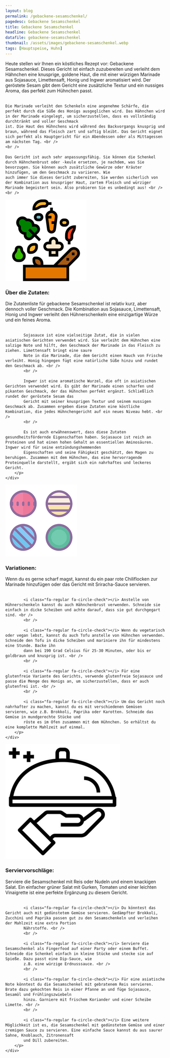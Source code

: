```yaml
---
layout: blog
permalink: /gebackene-sesamschenkel/
pagedesc: Gebackene Sesamschenkel
title: Gebackene Sesamschenkel
headline: Gebackene Sesamschenkel
datafile: gebackene-sesamschenkel
thumbnail: /assets/images/gebackene-sesamschenkel.webp
tags: [Hauptspeise, Huhn]
---
```

<!-- Einleitungstext -->
<p>
    Heute stellen wir Ihnen ein köstliches Rezept vor: Gebackene Sesamschenkel. Dieses Gericht ist einfach zuzubereiten und verleiht dem Hähnchen eine knusprige, goldene Haut, die mit einer würzigen Marinade aus Sojasauce, Limettensaft,
    Honig und Ingwer aromatisiert wird. Der geröstete Sesam gibt dem Gericht eine zusätzliche Textur und ein nussiges Aroma, das perfekt zum Hühnchen passt. <br />
    <br />

    Die Marinade verleiht den Schenkeln eine angenehme Schärfe, die perfekt durch die Süße des Honigs ausgeglichen wird. Das Hähnchen wird in der Marinade eingelegt, um sicherzustellen, dass es vollständig durchtränkt und voller Geschmack
    ist. Die Haut des Hühnchens wird während des Backvorgangs knusprig und braun, während das Fleisch zart und saftig bleibt. Das Gericht eignet sich perfekt als Hauptgericht für ein Abendessen oder als Mittagessen am nächsten Tag. <br />
    <br />

    Das Gericht ist auch sehr anpassungsfähig. Sie können die Schenkel durch Hähnchenbrust oder -keule ersetzen, je nachdem, was Sie bevorzugen. Sie können auch zusätzliche Gewürze oder Kräuter hinzufügen, um den Geschmack zu variieren. Wie
    auch immer Sie dieses Gericht zubereiten, Sie werden sicherlich von der Kombination aus knuspriger Haut, zartem Fleisch und würziger Marinade begeistert sein. Also probieren Sie es unbedingt aus! <br />
    <br />
</p>

<!-- Zutaten> -->
<div class="row" style="margin-bottom: 20px;">
    <div class="col-12 col-lg-4">
        <img src="/assets/images/zutaten.png" alt="Zutaten" />
    </div>
    <div class="col-12 col-lg">
        <h3>Über die Zutaten:</h3>
        <p>
            Die Zutatenliste für gebackene Sesamschenkel ist relativ kurz, aber dennoch voller Geschmack. Die Kombination aus Sojasauce, Limettensaft, Honig und Ingwer verleiht den Hühnerschenkeln eine einzigartige Würze und ein feines
            Aroma. <br />
            <br />

            Sojasauce ist eine vielseitige Zutat, die in vielen asiatischen Gerichten verwendet wird. Sie verleiht dem Hühnchen eine salzige Note und hilft, den Geschmack der Marinade in das Fleisch zu ziehen. Limettensaft bringt eine saure
            Note in die Marinade, die dem Gericht einen Hauch von Frische verleiht. Honig hingegen fügt eine natürliche Süße hinzu und rundet den Geschmack ab. <br />
            <br />

            Ingwer ist eine aromatische Wurzel, die oft in asiatischen Gerichten verwendet wird. Es gibt der Marinade einen scharfen und pikanten Geschmack, der das Hühnchen perfekt ergänzt. Schließlich rundet der geröstete Sesam das
            Gericht mit seiner knusprigen Textur und seinem nussigen Geschmack ab. Zusammen ergeben diese Zutaten eine köstliche Kombination, die jedes Hühnchengericht auf ein neues Niveau hebt. <br />
            <br />

            Es ist auch erwähnenswert, dass diese Zutaten gesundheitsfördernde Eigenschaften haben. Sojasauce ist reich an Proteinen und hat einen hohen Gehalt an essentiellen Aminosäuren. Ingwer wird für seine entzündungshemmenden
            Eigenschaften und seine Fähigkeit geschätzt, den Magen zu beruhigen. Zusammen mit dem Hühnchen, das eine hervorragende Proteinquelle darstellt, ergibt sich ein nahrhaftes und leckeres Gericht.
        </p>
    </div>
</div>

<!-- Variationen -->
<div class="row" style="margin-bottom: 20px;">
    <div class="col-12 col-lg-4">
        <img src="/assets/images/variations.png" alt="Variationen" />
    </div>
    <div class="col-12 col-lg">
        <h3>Variationen:</h3>
        <p>
            <i class="fa-regular fa-circle-check"></i> Wenn du es gerne scharf magst, kannst du ein paar rote Chiliflocken zur Marinade hinzufügen oder das Gericht mit Sriracha-Sauce servieren. <br />
            <br />

            <i class="fa-regular fa-circle-check"></i> Anstelle von Hühnerschenkeln kannst du auch Hähnchenbrust verwenden. Schneide sie einfach in dicke Scheiben und achte darauf, dass sie gut durchgegart sind. <br />
            <br />

            <i class="fa-regular fa-circle-check"></i> Wenn du vegetarisch oder vegan lebst, kannst du auch Tofu anstelle von Hühnchen verwenden. Schneide den Tofu in dicke Scheiben und mariniere ihn für mindestens eine Stunde. Backe ihn
            dann bei 190 Grad Celsius für 25-30 Minuten, oder bis er goldbraun und knusprig ist. <br />
            <br />

            <i class="fa-regular fa-circle-check"></i> Für eine glutenfreie Variante des Gerichts, verwende glutenfreie Sojasauce und passe die Menge des Honigs an, um sicherzustellen, dass er auch glutenfrei ist. <br />
            <br />

            <i class="fa-regular fa-circle-check"></i> Um das Gericht noch nahrhafter zu machen, kannst du es mit verschiedenen Gemüsen servieren, wie z.B. Brokkoli, Paprika oder Karotten. Schneide das Gemüse in mundgerechte Stücke und
            röste es im Ofen zusammen mit dem Hühnchen. So erhältst du eine komplette Mahlzeit auf einmal.
        </p>
    </div>
</div>

<!-- Serviervorschläge -->
<div class="row" style="margin-bottom: 20px;">
    <div class="col-12 col-lg-4">
        <img src="/assets/images/serving-tips.jpg" alt="Variationen" />
    </div>
    <div class="col-12 col-lg">
        <h3>Serviervorschläge:</h3>
        <p>
            <i class="fa-regular fa-circle-check"></i> Serviere die Sesamschenkel mit Reis oder Nudeln und einem knackigen Salat. Ein einfacher grüner Salat mit Gurken, Tomaten und einer leichten Vinaigrette ist eine perfekte Ergänzung zu
            diesem Gericht. <br />
            <br />

            <i class="fa-regular fa-circle-check"></i> Du könntest das Gericht auch mit gedünstetem Gemüse servieren. Gedämpfter Brokkoli, Zucchini und Paprika passen gut zu den Sesamschenkeln und verleihen der Mahlzeit eine extra Portion
            Nährstoffe. <br />
            <br />

            <i class="fa-regular fa-circle-check"></i> Serviere die Sesamschenkel als Fingerfood auf einer Party oder einem Buffet. Schneide die Schenkel einfach in kleine Stücke und stecke sie auf Spieße. Dazu passt eine Dip-Sauce, wie
            z.B. eine würzige Erdnusssauce. <br />
            <br />

            <i class="fa-regular fa-circle-check"></i> Für eine asiatische Note könntest du die Sesamschenkel mit gebratenem Reis servieren. Brate dazu gekochten Reis in einer Pfanne an und füge Sojasauce, Sesamöl und Frühlingszwiebeln
            hinzu. Garniere mit frischem Koriander und einer Scheibe Limette. <br />
            <br />

            <i class="fa-regular fa-circle-check"></i> Eine weitere Möglichkeit ist es, die Sesamschenkel mit gedünstetem Gemüse und einer cremigen Sauce zu servieren. Eine einfache Sauce kannst du aus saurer Sahne, Knoblauch, Zitronensaft
            und Dill zubereiten.
        </p>
    </div>
</div>
